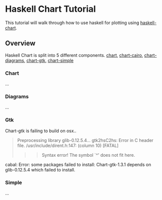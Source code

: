 # Haskell Chart Tutorial
This tutorial will walk through how to use haskell for plotting using [haskell-chart](https://github.com/timbod7/haskell-chart).


## Overview
Haskell Chart is split into 5 different components.
[chart](https://github.com/timbod7/haskell-chart/tree/master/chart), [chart-cairo](https://github.com/timbod7/haskell-chart/tree/master/chart-cairo), [chart-diagrams](https://github.com/timbod7/haskell-chart/tree/master/chart-diagrams), [chart-gtk](https://github.com/timbod7/haskell-chart/tree/master/chart-gtk), [chart-simple](https://github.com/timbod7/haskell-chart/tree/master/chart-simple)

### Chart
...

### Diagrams
...

### Gtk
Chart-gtk is failing to build on osx..
> Preprocessing library glib-0.12.5.4...
  gtk2hsC2hs: Error in C header file.
  /usr/include/dirent.h:147: (column 10) [FATAL]
  >>> Syntax error!
  The symbol `^' does not fit here.

  cabal: Error: some packages failed to install:
  Chart-gtk-1.3.1 depends on glib-0.12.5.4 which failed to install.

### Simple
...
